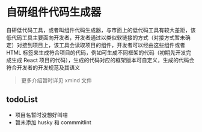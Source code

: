 # 自研组件代码生成器

自研低代码工具，或者叫组件代码生成器，与市面上的低代码工具有较大差距，该低代码工具主要面向开发者，开发者通过以类似软链接的方式（对接方式暂未确定）对接到项目上，该工具会读取项目的组件，开发者可以经由这些组件或者 HTML 标签来生成符合项目的代码，例如可生成不同框架的代码（初期先开发完成生成 React 项目的代码），生成的代码对应的框架版本可自定义，生成的代码会符合开发者的开发规范及其语义

> 更多介绍暂时详见 xmind 文件

## todoList

- 项目名暂时没想好叫啥
- 暂未添加 husky 和 commmitlint
